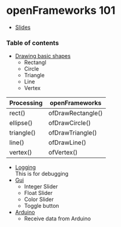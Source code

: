 # openFrameworks 101

* [Slides](https://github.com/sleepy-maker/openFrameworks101/blob/master/openFrameworks101.pdf)

### Table of contents
* [Drawing basic shapes](https://github.com/sleepy-maker/openFrameworks101/tree/master/basicShapes)  
    * Rectangl  
    * Circle  
    * Triangle  
    * Line   
    * Vertex  
    
| Processing  | openFrameworks |
| ------------- | ------------- |
| rect()  | ofDrawRectangle()  |
| ellipse()  | ofDrawCircle()  |
| triangle()  | ofDrawTriangle()  |
| line()  | ofDrawLine()  |
| vertex()  | ofVertex()  |


* [Logging](https://github.com/sleepy-maker/openFrameworks101/tree/master/sampleSketch)  
    This is for debugging  
* [Gui](#)
    * Integer Slider
    * Float Slider
    * Color Slider
    * Toggle button
* [Arduino](#)  
    * Receive data from Arduino  
